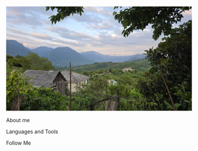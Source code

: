 [![Header](https://github.com/Maria272727/Maria272727/blob/main/assets/20250614_192417.jpg)](https://www.youtube.com/watch?v=1yELlB39TvY)

About me

Languages and Tools

Follow Me

